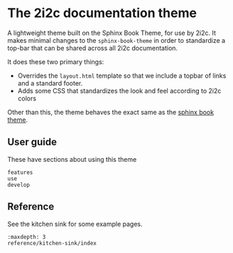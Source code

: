 # The 2i2c documentation theme

A lightweight theme built on the Sphinx Book Theme, for use by 2i2c.
It makes minimal changes to the `sphinx-book-theme` in order to standardize a top-bar that can be shared across all 2i2c documentation.

It does these two primary things:

- Overrides the `layout.html` template so that we include a topbar of links and a standard footer.
- Adds some CSS that standardizes the look and feel according to 2i2c colors

Other than this, the theme behaves the exact same as the [sphinx book theme](https://sphinx-book-theme.readthedocs.io).

## User guide

These have sections about using this theme

```{toctree}
features
use
develop
```

## Reference

See the kitchen sink for some example pages.

```{toctree}
:maxdepth: 3
reference/kitchen-sink/index
```